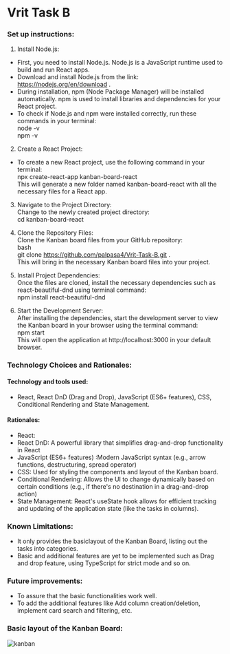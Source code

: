 # Vrit Task B

### Set up instructions:
1. Install Node.js:<br>
- First, you need to install Node.js. Node.js is a JavaScript runtime used to build and run React apps.
- Download and install Node.js from the link: https://nodejs.org/en/download .
- During installation, npm (Node Package Manager) will be installed automatically. npm is used to install libraries and dependencies for your React project.
- To check if Node.js and npm were installed correctly, run these commands in your terminal:<br>
node -v<br>
npm -v

2. Create a React Project:<br>
- To create a new React project, use the following command in your terminal:<br>
npx create-react-app kanban-board-react<br>
This will generate a new folder named kanban-board-react with all the necessary files for a React app.

3. Navigate to the Project Directory:<br>
Change to the newly created project directory:<br>
cd kanban-board-react

5. Clone the Repository Files:<br>
Clone the Kanban board files from your GitHub repository:<br>
bash<br>
git clone https://github.com/palpasa4/Vrit-Task-B.git .<br>
This will bring in the necessary Kanban board files into your project.

6. Install Project Dependencies:<br>
Once the files are cloned, install the necessary dependencies such as react-beautiful-dnd using terminal command:<br>
npm install react-beautiful-dnd

7. Start the Development Server:<br>
After installing the dependencies, start the development server to view the Kanban board in your browser using the terminal command:<br>
npm start<br>
This will open the application at http://localhost:3000 in your default browser.

### Technology Choices and Rationales:
#### Technology and tools used:
- React, React DnD (Drag and Drop), JavaScript (ES6+ features), CSS, Conditional Rendering and State Management.

#### Rationales:
- React: 
- React DnD: A powerful library that simplifies drag-and-drop functionality in React
- JavaScript (ES6+ features) :Modern JavaScript syntax (e.g., arrow functions, destructuring, spread operator)
- CSS: Used for styling the components and layout of the Kanban board.
- Conditional Rendering: Allows the UI to change dynamically based on certain conditions (e.g., if there's no destination in a drag-and-drop action)
- State Management: React's useState hook allows for efficient tracking and updating of the application state (like the tasks in columns).

### Known Limitations:
- It only provides the basiclayout of the Kanban Board, listing out the tasks into categories.
- Basic and additional features are yet to be implemented such as Drag and drop feature, using TypeScript for strict mode and so on.
  
### Future improvements:
- To assure that the basic functionalities work well.
- To add the additional features like Add column creation/deletion, implement card search and filtering, etc.

### Basic layout of the Kanban Board:
![kanban](https://github.com/user-attachments/assets/2b1d4f55-6c4a-4c35-897e-b112c379d7fd)

